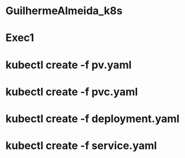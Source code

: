 # GuilhermeAlmeida_k8s
# Exec1

kubectl create -f pv.yaml
============================
kubectl create -f pvc.yaml
============================
kubectl create -f deployment.yaml
============================
kubectl create -f service.yaml
============================ 
